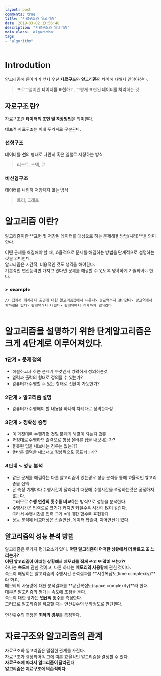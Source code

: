 ```yaml
---
layout: post
comments: true
title: "자료구조와 알고리즘"
date: 2019-03-02 13:56:48
description: "자료구조와 알고리즘"
main-class: 'algorithm'
tags:
- "algorithm"
---
```


# Introdution
알고리즘에 들어가기 앞서 우선 **자료구조**와 **알고리즘**의 차이에 대해서 알야아한다.<br>

> 프로그램이란 **데이터를 표현**하고, 그렇게 표현된 **데이터를 처리**하는 것

## 자료구조 란?
자료구조란 **데이터의 표현 및 저장방법**을 의미한다.<br>

대표적 자료구조는 아래 두가지로 구분된다.
### 선형구조
데이터를 **선**의 형태로 나란히 혹은 일렬로 저장하는 방식<br>
> 리스트, 스택, 큐

### 비선형구조
데이터를 나란히 저장하지 않는 방식<br>
> 트리, 그래프


# 알고리즘 이란?
알고리즘이란 **표현 및 저장된 데이터를 대상으로 하는 문제해결 방법(처리)**을 의미한다.<br>

어떤 문제를 해결해야 할 때, 효율적으로 문제를 해결하는 방법을 단계적으로 설명하는 것을 의미한다.<br>
알고리즘은 시간적, 비용적인 것도 생각을 해야된다.<br>
기본적인 연산능력만 가지고 있다면 문제를 해결할 수 있도록 명확하게 기술되어야 한다.
### > example
```// 집에서 회사까지 출근에 대한 알고리즘집에서 나온다> 광교역까지 걸어간다> 광교역에서 지하철을 탄다> 판교역에서 내린다> 판교역에서 회사까지 걸어간다```
<br><br>

# 알고리즘을 설명하기 위한 단계알고리즘은 크게 4단계로 이루어져있다.
### 1단계 > 문제 정의
- 해결하고자 하는 문제가 무엇인지 명확하게 정의하는것
- 입력과 출력의 형태로 정의될 수 있는가?
- 컴퓨터가 수행할 수 있는 형태로 전환이 가능한가?
### 2단계 > 알고리즘 설명
- 컴퓨터가 수행해야 할 내용을 하나씩 차례대로 정의한과정
### 3단계 > 정확성 증명
- 이 과정대로 수행하면 정말 문제가 해결이 되는지 검증
- 과정대로 수행하면 출력으로 항상 올바른 답을 내보내는가?
- 잘못된 답을 내보내는 경우는 없는가?
- 올바른 출력을 내보내고 정상적으로 종료되는가?
### 4단계 > 성능 분석
- 같은 문제를 해결하는 다른 알고리즘이 있는경우 성능 분석을 통해 효율적인 알고리즘을 선택
- 단 측정 기계마다 수행시간이 달라지기 때문에 수행시간을 측정하는것은 공정하지 않는다.<br>
그러므로 **수행 연산의 횟수를 비교**하는 방식으로 성능을 분석한다.
- 수행시간은 입력으로 크기가 커지면 커질수록 시간이 많이 걸린다.<br>
따라서 수행시간은 입력 크기 n에 대한 함수로 표현한다.
- 성능 분석에 비교대상은 산술연산, 데이터 입출력, 제어연산이 있다.

## 알고리즘의 성능 분석 방법
알고리즘은 두가지 평가요소가 있다.
**어떤 알고리즘이 어떠한 상황에서 더 빠르고 또 느리는가?**<br>
**어떤 알고리즘이 어떠한 상황에서 메모리를 적게 쓰고 또 많이 쓰는가?**<br>
하나는 **속도**에 관한 것이고, 다른 하나는 **메모리의 사용량**에 관한 것이다.<br>
속도에 해당하는 알고리즘의 수행시간 분석결과를 **시간복잡도(time complexity)**라 하고,<br>
메모리의 사용량에 대한 분석결과를 **공간복잡도(space complexity)**라 한다.
<br>
대부분 알고리즘의 평가는 속도에 초점을 둔다.<br>
속도에 대한 평가는 **연산의 횟수**를 측정한다.<br>
그러므로 알고리즘을 비교할 때는 연산횟수의 변화정도로 판단한다.<br>
<br>
연산횟수의 측정은 **최악의 경우**를 측정한다.<br>


# 자료구조와 알고리즘의 관계
자료구조와 알고리즘은 밀접한 관계를 가진다.<br>
자료구조가 결정되어야 그에 따른 효율적인 알고리즘을 결정할 수 있다.<br>
**자료구조에 따라서 알고리즘이 달라진다** <br>
**알고리즘은 자료구조에 의존적이다**

